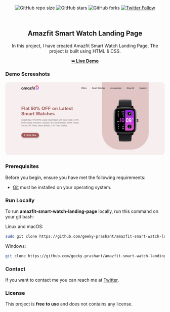 <div align="center">
  
  ![GitHub repo size](https://img.shields.io/github/repo-size/geeky-prashant/amazfit-smart-watch-landing-page)
  ![GitHub stars](https://img.shields.io/github/stars/geeky-prashant/amazfit-smart-watch-landing-page)
  ![GitHub forks](https://img.shields.io/github/forks/geeky-prashant/amazfit-smart-watch-landing-page?style=social)
  [![Twitter Follow](https://img.shields.io/twitter/follow/geekyprashant?style=social)](https://twitter.com/intent/follow?screen_name=geekyprashant)
 
  <br />

  <h2 align="center">Amazfit Smart Watch Landing Page</h2>

  In this project, I have created Amazfit Smart Watch Landing Page, The project is built using HTML & CSS.

  <a href="https://geeky-prashant.github.io/amazfit-smart-watch-landing-page/"><strong>➥ Live Demo</strong></a>

</div>

### Demo Screeshots

![Amazfit Smart Watch Landing Page Desktop Demo](./readme-images/Amazfit-Smart-Watch-Landing-Page.png "Desktop Demo")

### Prerequisites

Before you begin, ensure you have met the following requirements:

* [Git](https://git-scm.com/downloads "Download Git") must be installed on your operating system.

### Run Locally

To run **amazfit-smart-watch-landing-page** locally, run this command on your git bash:

Linux and macOS:

```bash
sudo git clone https://github.com/geeky-prashant/amazfit-smart-watch-landing-page.git
```

Windows:

```bash
git clone https://github.com/geeky-prashant/amazfit-smart-watch-landing-page.git
```

### Contact

If you want to contact me you can reach me at [Twitter](https://www.twitter.com/geekyprashant).

### License

This project is **free to use** and does not contains any license.
